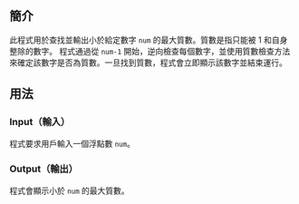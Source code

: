## 簡介  
此程式用於查找並輸出小於給定數字 `num` 的最大質數。質數是指只能被 1 和自身整除的數字。
程式通過從 `num-1` 開始，逆向檢查每個數字，並使用質數檢查方法來確定該數字是否為質數。一旦找到質數，程式會立即顯示該數字並結束運行。
## 用法  
### **Input（輸入）**  
程式要求用戶輸入一個浮點數 `num`。
### **Output（輸出）**  
程式會顯示小於 `num` 的最大質數。

